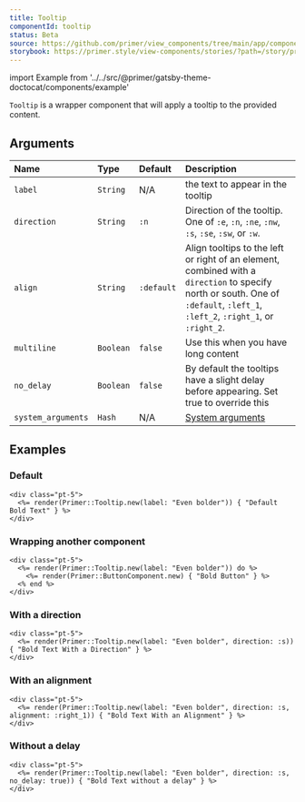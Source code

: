 ```yaml
---
title: Tooltip
componentId: tooltip
status: Beta
source: https://github.com/primer/view_components/tree/main/app/components/primer/tooltip.rb
storybook: https://primer.style/view-components/stories/?path=/story/primer-tooltip-component
---
```


import Example from '../../src/@primer/gatsby-theme-doctocat/components/example'

<!-- Warning: AUTO-GENERATED file, do not edit. Add code comments to your Ruby instead <3 -->

`Tooltip` is a wrapper component that will apply a tooltip to the provided content.

## Arguments

| Name | Type | Default | Description |
| :- | :- | :- | :- |
| `label` | `String` | N/A | the text to appear in the tooltip |
| `direction` | `String` | `:n` | Direction of the tooltip. One of `:e`, `:n`, `:ne`, `:nw`, `:s`, `:se`, `:sw`, or `:w`. |
| `align` | `String` | `:default` | Align tooltips to the left or right of an element, combined with a `direction` to specify north or south. One of `:default`, `:left_1`, `:left_2`, `:right_1`, or `:right_2`. |
| `multiline` | `Boolean` | `false` | Use this when you have long content |
| `no_delay` | `Boolean` | `false` | By default the tooltips have a slight delay before appearing. Set true to override this |
| `system_arguments` | `Hash` | N/A | [System arguments](/system-arguments) |

## Examples

### Default

<Example src="<div class='pt-5'>  <span aria-label='Even bolder' data-view-component='true' class='tooltipped tooltipped-n'>Default Bold Text</span></div>" />

```erb
<div class="pt-5">
  <%= render(Primer::Tooltip.new(label: "Even bolder")) { "Default Bold Text" } %>
</div>
```

### Wrapping another component

<Example src="<div class='pt-5'>  <span aria-label='Even bolder' data-view-component='true' class='tooltipped tooltipped-n'>    <button type='button' data-view-component='true' class='btn'>    Bold Button  </button></span></div>" />

```erb
<div class="pt-5">
  <%= render(Primer::Tooltip.new(label: "Even bolder")) do %>
    <%= render(Primer::ButtonComponent.new) { "Bold Button" } %>
  <% end %>
</div>
```

### With a direction

<Example src="<div class='pt-5'>  <span aria-label='Even bolder' data-view-component='true' class='tooltipped tooltipped-s'>Bold Text With a Direction</span></div>" />

```erb
<div class="pt-5">
  <%= render(Primer::Tooltip.new(label: "Even bolder", direction: :s)) { "Bold Text With a Direction" } %>
</div>
```

### With an alignment

<Example src="<div class='pt-5'>  <span alignment='right_1' aria-label='Even bolder' data-view-component='true' class='tooltipped tooltipped-s'>Bold Text With an Alignment</span></div>" />

```erb
<div class="pt-5">
  <%= render(Primer::Tooltip.new(label: "Even bolder", direction: :s, alignment: :right_1)) { "Bold Text With an Alignment" } %>
</div>
```

### Without a delay

<Example src="<div class='pt-5'>  <span aria-label='Even bolder' data-view-component='true' class='tooltipped tooltipped-s tooltipped-no-delay'>Bold Text without a delay</span></div>" />

```erb
<div class="pt-5">
  <%= render(Primer::Tooltip.new(label: "Even bolder", direction: :s, no_delay: true)) { "Bold Text without a delay" } %>
</div>
```
